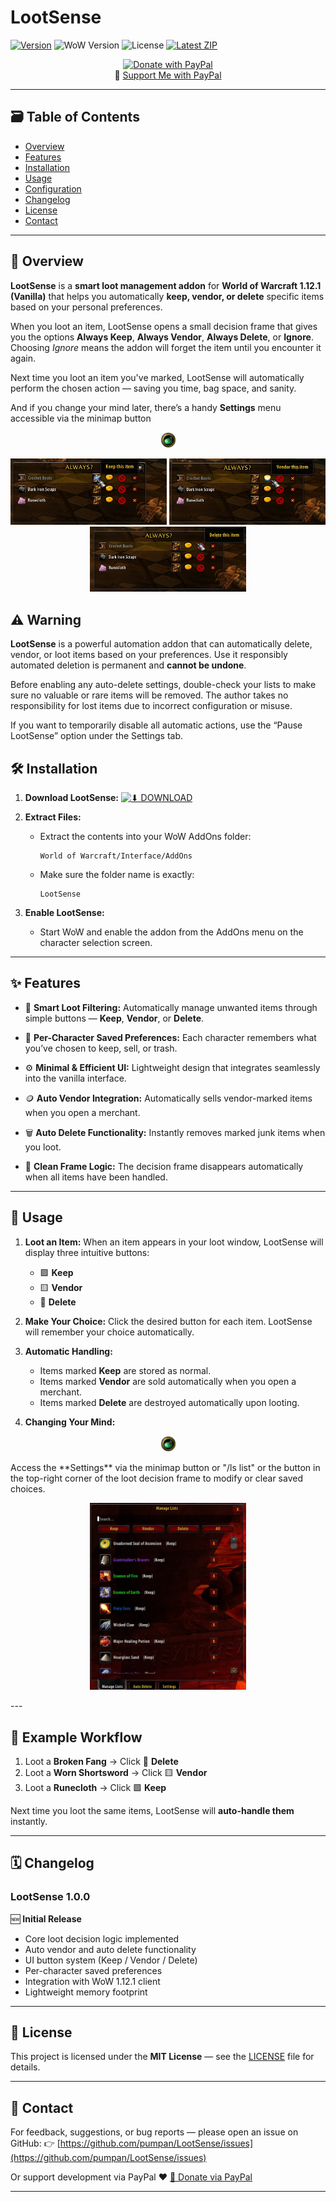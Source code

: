 # LootSense

[![Version](https://img.shields.io/github/v/release/pumpan/LootSense?color=blue\&label=version)](https://github.com/pumpan/LootSense/releases)
![WoW Version](https://img.shields.io/badge/WoW-1.12.1-ff69b4)
![License](https://img.shields.io/badge/license-MIT-green)
[![Latest ZIP](https://img.shields.io/badge/dynamic/json?color=success\&label=Latest\&query=$.assets\[0\].download_count\&url=https://api.github.com/repos/pumpan/LootSense/releases/latest)](https://github.com/pumpan/LootSense/releases/latest)

<p align="center">
  <a href="https://www.paypal.com/donate/?hosted_button_id=JCVW2JFJMBPKE" target="_blank">
    <img src="https://www.paypalobjects.com/en_US/i/btn/btn_donate_LG.gif" alt="Donate with PayPal" style="border: 0;">
  </a>
  <br>
  💙 <a href="https://www.paypal.com/donate/?hosted_button_id=JCVW2JFJMBPKE" target="_blank">Support Me with PayPal</a>
</p>

---

## 🗃️ Table of Contents

* [Overview](#overview)
* [Features](#features)
* [Installation](#installation)
* [Usage](#usage)
* [Configuration](#configuration)
* [Changelog](#changelog)
* [License](#license)
* [Contact](#contact)

---

## 🧠 Overview

**LootSense** is a **smart loot management addon** for **World of Warcraft 1.12.1 (Vanilla)** that helps you automatically **keep, vendor, or delete** specific items based on your personal preferences.

When you loot an item, LootSense opens a small decision frame that gives you the options **Always Keep**, **Always Vendor**, **Always Delete**, or **Ignore**. Choosing *Ignore* means the addon will forget the item until you encounter it again.

Next time you loot an item you've marked, LootSense will automatically perform the chosen action — saving you time, bag space, and sanity.

And if you change your mind later, there’s a handy **Settings** menu accessible via the minimap button 
<p align="center">
  <img src="/LootSense/Screens/minimap.png" alt="Keep Button" width="25">
</p>

<p align="center">
  <img src="/LootSense/Screens/keep.jpg" alt="Keep Button" width="250">
  <img src="/LootSense/Screens/vendor.jpg" alt="Vendor Button" width="250">
  <img src="/LootSense/Screens/delete.jpg" alt="Delete Button" width="250">
</p>

## ⚠️ Warning

**LootSense** is a powerful automation addon that can automatically delete, vendor, or loot items based on your preferences.
Use it responsibly automated deletion is permanent and **cannot be undone**.

Before enabling any auto-delete settings, double-check your lists to make sure no valuable or rare items will be removed.
The author takes no responsibility for lost items due to incorrect configuration or misuse.

If you want to temporarily disable all automatic actions, use the “Pause LootSense” option under the Settings tab.

## 🛠️ Installation

1. **Download LootSense:**
[![⬇ DOWNLOAD](https://img.shields.io/github/downloads/pumpan/LootSense/total?style=for-the-badge&color=00b4d8&label=⬇+DOWNLOAD)](https://github.com/pumpan/LootSense/releases)


2. **Extract Files:**

   * Extract the contents into your WoW AddOns folder:

     ```
     World of Warcraft/Interface/AddOns
     ```
   * Make sure the folder name is exactly:

     ```
     LootSense
     ```

3. **Enable LootSense:**

   * Start WoW and enable the addon from the AddOns menu on the character selection screen.

---

## ✨ Features

* 🧠 **Smart Loot Filtering:**
  Automatically manage unwanted items through simple buttons — **Keep**, **Vendor**, or **Delete**.

* 💾 **Per-Character Saved Preferences:**
  Each character remembers what you’ve chosen to keep, sell, or trash.

* ⚙️ **Minimal & Efficient UI:**
  Lightweight design that integrates seamlessly into the vanilla interface.

* 🪙 **Auto Vendor Integration:**
  Automatically sells vendor-marked items when you open a merchant.

* 🗑️ **Auto Delete Functionality:**
  Instantly removes marked junk items when you loot.

* 🧩 **Clean Frame Logic:**
  The decision frame disappears automatically when all items have been handled.


---

## 🚀 Usage

1. **Loot an Item:**
   When an item appears in your loot window, LootSense will display three intuitive buttons:

   * 🟩 **Keep**
   * 🟨 **Vendor**
   * 🔴 **Delete**

2. **Make Your Choice:**
   Click the desired button for each item. LootSense will remember your choice automatically.

3. **Automatic Handling:**

   * Items marked **Keep** are stored as normal.
   * Items marked **Vendor** are sold automatically when you open a merchant.
   * Items marked **Delete** are destroyed automatically upon looting.

4. **Changing Your Mind:**

<p align="center">
  <img src="/LootSense/Screens/minimap.png" alt="Keep Button" width="25">
</p>
   Access the **Settings** via the minimap button or "/ls list" or the button in the top-right corner of the loot decision frame to modify or clear saved choices.
<p align="center">
  <img src="/LootSense/Screens/manage.jpg" alt="Keep Button" width="250">
</p>
---

## 🗾 Example Workflow

1. Loot a **Broken Fang** → Click 🔴 **Delete**
2. Loot a **Worn Shortsword** → Click 🟨 **Vendor**
3. Loot a **Runecloth** → Click 🟩 **Keep**

Next time you loot the same items, LootSense will **auto-handle them** instantly.

---

## 🗓️ Changelog

### **LootSense 1.0.0**

🆕 **Initial Release**

* Core loot decision logic implemented
* Auto vendor and auto delete functionality
* UI button system (Keep / Vendor / Delete)
* Per-character saved preferences
* Integration with WoW 1.12.1 client
* Lightweight memory footprint

---

## 📜 License

This project is licensed under the **MIT License** — see the [LICENSE](LICENSE) file for details.

---

## 📧 Contact

For feedback, suggestions, or bug reports — please open an issue on GitHub:
👉 [https://github.com/pumpan/LootSense/issues](https://github.com/pumpan/LootSense/issues)

Or support development via PayPal ❤️
[💙 Donate via PayPal](https://www.paypal.com/donate/?hosted_button_id=JCVW2JFJMBPKE)

---
